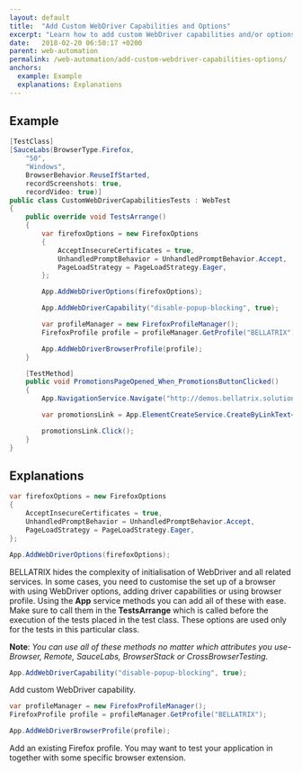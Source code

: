 ```yaml
---
layout: default
title:  "Add Custom WebDriver Capabilities and Options"
excerpt: "Learn how to add custom WebDriver capabilities and/or options."
date:   2018-02-20 06:50:17 +0200
parent: web-automation
permalink: /web-automation/add-custom-webdriver-capabilities-options/
anchors:
  example: Example
  explanations: Explanations
---
```

Example
-------
```csharp
[TestClass]
[SauceLabs(BrowserType.Firefox,
    "50",
    "Windows",
    BrowserBehavior.ReuseIfStarted,
    recordScreenshots: true,
    recordVideo: true)]
public class CustomWebDriverCapabilitiesTests : WebTest
{
    public override void TestsArrange()
    {
        var firefoxOptions = new FirefoxOptions
        {
            AcceptInsecureCertificates = true,
            UnhandledPromptBehavior = UnhandledPromptBehavior.Accept,
            PageLoadStrategy = PageLoadStrategy.Eager,
        };

        App.AddWebDriverOptions(firefoxOptions);

        App.AddWebDriverCapability("disable-popup-blocking", true);

        var profileManager = new FirefoxProfileManager();
        FirefoxProfile profile = profileManager.GetProfile("BELLATRIX");

        App.AddWebDriverBrowserProfile(profile);
    }

    [TestMethod]
    public void PromotionsPageOpened_When_PromotionsButtonClicked()
    {
        App.NavigationService.Navigate("http://demos.bellatrix.solutions/");

        var promotionsLink = App.ElementCreateService.CreateByLinkText<Anchor>("Promotions");

        promotionsLink.Click();
    }
}
```

Explanations
------------
```csharp
var firefoxOptions = new FirefoxOptions
{
    AcceptInsecureCertificates = true,
    UnhandledPromptBehavior = UnhandledPromptBehavior.Accept,
    PageLoadStrategy = PageLoadStrategy.Eager,
};

App.AddWebDriverOptions(firefoxOptions);
```
BELLATRIX hides the complexity of initialisation of WebDriver and all related services. In some cases, you need to customise the set up of a browser with using WebDriver options, adding driver capabilities or using browser profile. Using the **App** service methods you can add all of these with ease. Make sure to call them in the **TestsArrange** which is called before the execution of the tests placed in the test class. These options are used only for the tests in this particular class.

**Note**: *You can use all of these methods no matter which attributes you use- Browser, Remote, SauceLabs, BrowserStack or CrossBrowserTesting.*
```csharp
App.AddWebDriverCapability("disable-popup-blocking", true);
```
Add custom WebDriver capability.
```csharp
var profileManager = new FirefoxProfileManager();
FirefoxProfile profile = profileManager.GetProfile("BELLATRIX");

App.AddWebDriverBrowserProfile(profile);
```
Add an existing Firefox profile. You may want to test your application in together with some specific browser extension.